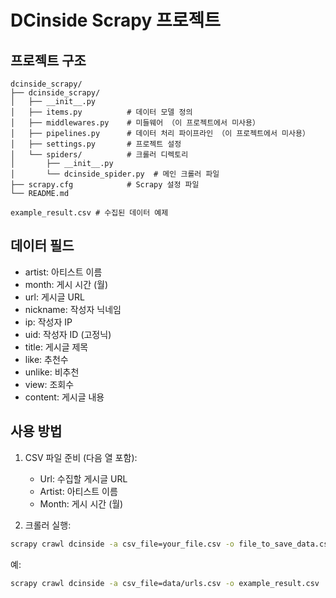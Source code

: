 # DCinside Scrapy 프로젝트

## 프로젝트 구조
```
dcinside_scrapy/
├── dcinside_scrapy/
│   ├── __init__.py
│   ├── items.py          # 데이터 모델 정의
│   ├── middlewares.py    # 미들웨어 （이 프로젝트에서 미사용）
│   ├── pipelines.py      # 데이터 처리 파이프라인 （이 프로젝트에서 미사용）
│   ├── settings.py       # 프로젝트 설정
│   └── spiders/          # 크롤러 디렉토리
│       ├── __init__.py
│       └── dcinside_spider.py  # 메인 크롤러 파일
├── scrapy.cfg            # Scrapy 설정 파일
└── README.md    

example_result.csv # 수집된 데이터 예제        
```

## 데이터 필드
- artist: 아티스트 이름
- month: 게시 시간 (월)
- url: 게시글 URL
- nickname: 작성자 닉네임
- ip: 작성자 IP
- uid: 작성자 ID (고정닉)
- title: 게시글 제목
- like: 추천수
- unlike: 비추천
- view: 조회수
- content: 게시글 내용

## 사용 방법

1. CSV 파일 준비 (다음 열 포함):
   - Url: 수집할 게시글 URL
   - Artist: 아티스트 이름
   - Month: 게시 시간 (월)

2. 크롤러 실행:

```bash
scrapy crawl dcinside -a csv_file=your_file.csv -o file_to_save_data.csv
```

예:

```bash
scrapy crawl dcinside -a csv_file=data/urls.csv -o example_result.csv
```

